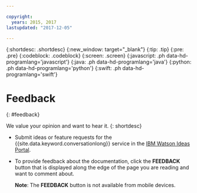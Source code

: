 ```yaml
---

copyright:
  years: 2015, 2017
lastupdated: "2017-12-05"

---
```


{:shortdesc: .shortdesc}
{:new_window: target="_blank"}
{:tip: .tip}
{:pre: .pre}
{:codeblock: .codeblock}
{:screen: .screen}
{:javascript: .ph data-hd-programlang='javascript'}
{:java: .ph data-hd-programlang='java'}
{:python: .ph data-hd-programlang='python'}
{:swift: .ph data-hd-programlang='swift'}

# Feedback
{: #feedback}

We value your opinion and want to hear it.
{: shortdesc}

- Submit ideas or feature requests for the {{site.data.keyword.conversationlong}} service in the [IBM Watson Ideas Portal](https://ibm-watson.ideas.aha.io/?project=WCS).

- To provide feedback about the documentation, click the **FEEDBACK** button that is displayed along the edge of the page you are reading and want to comment about.

  **Note**: The **FEEDBACK** button is not available from mobile devices.
